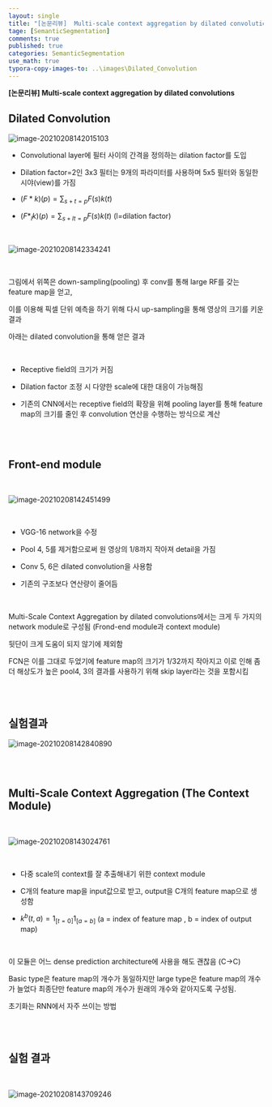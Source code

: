 ```yaml
---
layout: single
title: "[논문리뷰]  Multi-scale context aggregation by dilated convolutions"
tage: [SemanticSegmentation]
comments: true
published: true
categories: SemanticSegmentation
use_math: true
typora-copy-images-to: ..\images\Dilated_Convolution
---
```




**[논문리뷰]  Multi-scale context aggregation by dilated convolutions**



## ****Dilated** **Convolution****



![image-20210208142015103](/images/Dilated_Convolution/image-20210208142015103.png)



- Convolutional layer에 필터 사이의 간격을 정의하는 dilation factor를 도입

  

- Dilation factor=2인 3x3 필터는 9개의 파라미터를 사용하며 5x5 필터와 동일한 시야(view)를 가짐

  

- $(F*k)(p) = \sum_{s+t=p}F(s)k(t)$

  

- $(F*_lk)(p) = \sum_{s+lt=p}F(s)k(t)$ (l=dilation factor)

<br/>

![image-20210208142334241](/images/Dilated_Convolution/image-20210208142334241.png)

<br/>

그림에서 위쪽은 down-sampling(pooling) 후 conv를 통해 large RF를 갖는 feature map을 얻고,

이를 이용해 픽셀 단위 예측을 하기 위해 다시 up-sampling을 통해 영상의 크기를 키운 결과



아래는 dilated convolution을 통해 얻은 결과

<br/>

- Receptive field의 크기가 커짐

  

- Dilation factor 조정 시 다양한 scale에 대한 대응이 가능해짐

  

- 기존의 CNN에서는 receptive field의 확장을 위해 pooling layer를 통해 feature map의 크기를 줄인 후 convolution 연산을 수행하는 방식으로 계산

<br/>

<br/>

## ****Front-end module****

<br/>

![image-20210208142451499](/images/Dilated_Convolution/image-20210208142451499.png)

<br/>

- VGG-16 network을 수정

  

- Pool 4, 5를 제거함으로써 원 영상의 1/8까지 작아져 detail을 가짐

  

- Conv 5, 6은 dilated convolution을 사용함

  

- 기존의 구조보다 연산량이 줄어듬

<br/>

Multi-Scale Context Aggregation by dilated convolutions에서는 크게 두 가지의 network module로 구성됨 (Frond-end module과 context module)

뒷단이 크게 도움이 되지 않기에 제외함

FCN은 이를 그대로 두었기에 feature map의 크기가 1/32까지 작아지고 이로 인해 좀 더 해상도가 높은 pool4, 3의 결과를 사용하기 위해 skip layer라는 것을 포함시킴

<br/>

<br/>

## 실험결과



![image-20210208142840890](/images/Dilated_Convolution/image-20210208142840890.png)



<br/>

<br/>

## **Multi-Scale** **Context Aggregation (The Context Module)**

<br/>

![image-20210208143024761](/images/Dilated_Convolution/image-20210208143024761.png)

<br/>

- 다중 scale의 context를 잘 추출해내기 위한 context module

- C개의 feature map을 input값으로 받고, output을 C개의 feature map으로 생성함

- $k^b (t,a) = 1_{[t=0]} 1_{[a=b]}$ (a = index of feature map , b = index of output map)

  <br/>

이 모듈은 어느 dense prediction architecture에 사용을 해도 괜찮음 (C->C)

Basic type은 feature map의 개수가 동일하지만 large type은 feature map의 개수가 늘었다 최종단만 feature map의 개수가 원래의 개수와 같아지도록 구성됨.

초기화는 RNN에서 자주 쓰이는 방법

<br/>

<br/>

## 실험 결과

<br/>

![image-20210208143709246](/images/Dilated_Convolution/image-20210208143709246.png)




